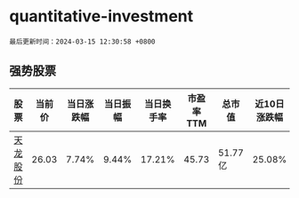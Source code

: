 # quantitative-investment

`最后更新时间：2024-03-15 12:30:58 +0800`

## 强势股票

|股票|当前价|当日涨跌幅|当日振幅|当日换手率|市盈率TTM|总市值|近10日涨跌幅|
|----|----|----|----|----|----|----|----|
|[天龙股份](https://xueqiu.com/S/SH603266)|26.03|7.74%|9.44%|17.21%|45.73|51.77亿|25.08%|
